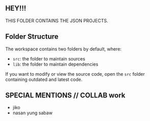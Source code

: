 ## HEY!!!

THIS FOLDER CONTAINS THE JSON PROJECTS.

## Folder Structure

The workspace contains two folders by default, where:

- `src`: the folder to maintain sources
- `lib`: the folder to maintain dependencies

If you want to modify or view the source code, open the `src` folder containing outdated and latest code.


## SPECIAL MENTIONS // COLLAB work 

- jiko
- nasan yung sabaw
